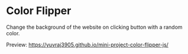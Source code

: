 # Color Flipper

Change the background of the website on clicking button with a random color.

Preview: https://yuvraj3905.github.io/mini-project-color-flipper-js/
